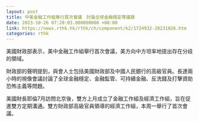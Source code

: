```yaml
---
layout: post
title: 中美金融工作組舉行首次會議　討論全球金融穩定等議題
date: 2023-10-26 07:20:03.000000000 +08:00
link: https://news.rthk.hk/rthk/ch/component/k2/1724932-20231026.htm
categories: rthk
---
```


美國財政部表示，美中金融工作組舉行首次會議，美方向中方坦率地提出存在分歧的領域。

財政部的聲明提到，與會人士包括美國財政部及中國人民銀行的高級官員。長達兩小時的視像會議討論了全球金融穩定、金融監管、可持續金融、反洗錢及打擊資助恐怖主義等問題。

美國財長耶倫7月訪問北京後，雙方上月成立了金融工作組及經濟工作組，旨在促進雙方定期溝通。雙方財政部高級官員領導的經濟工作組，本周一舉行了首次會議。
